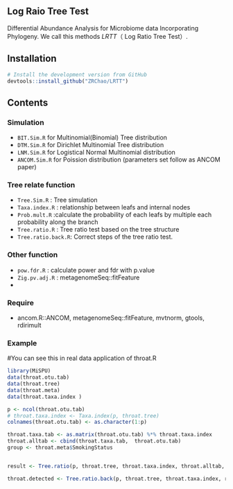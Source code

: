 ## Log Raio Tree Test
Differential Abundance Analysis for Microbiome data Incorporating Phylogeny. We call this methods *LRTT*（ Log Ratio Tree Test）.

## Installation

```R
# Install the development version from GitHub
devtools::install_github("ZRChao/LRTT")
```
## Contents

### Simulation
* `BIT.Sim.R` for Multinomial(Binomial) Tree distribution
* `DTM.Sim.R` for Dirichlet Multinomial Tree distribution
* `LNM.Sim.R` for Logistical Normal Multinomial distribution 
* `ANCOM.Sim.R` for Poission distribution (parameters set follow as ANCOM paper)

### Tree relate function
* `Tree.Sim.R` : Tree simulation
* `Taxa.index.R` : relationship between leafs and internal nodes
* `Prob.mult.R` :calculate the probability of each leafs by multiple each probability along the branch
* `Tree.ratio.R` : Tree ratio test based on the tree structure
* `Tree.ratio.back.R`: Correct steps of the tree ratio test.

### Other function
* `pow.fdr.R` : calculate power and fdr with p.value 
* `Zig.pv.adj.R` : metagenomeSeq::fitFeature
*

### Require 
* ancom.R::ANCOM, metagenomeSeq::fitFeature, mvtnorm, gtools, rdirimult 

### Example
 
#You can see this in real data application of throat.R 

```R
library(MiSPU)
data(throat.otu.tab)
data(throat.tree)
data(throat.meta)
data(throat.taxa.index )

p <- ncol(throat.otu.tab)
# throat.taxa.index <- Taxa.index(p, throat.tree)
colnames(throat.otu.tab) <- as.character(1:p)

throat.taxa.tab <- as.matrix(throat.otu.tab) %*% throat.taxa.index
throat.alltab <- cbind(throat.taxa.tab,  throat.otu.tab)
group <- throat.meta$SmokingStatus


result <- Tree.ratio(p, throat.tree, throat.taxa.index, throat.alltab, group)

throat.detected <- Tree.ratio.back(p, throat.tree, throat.taxa.index, results, group)
```
